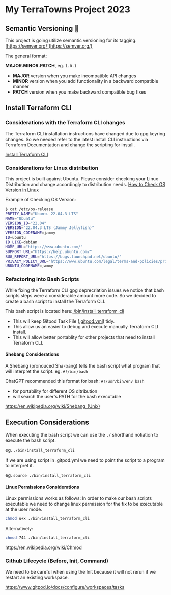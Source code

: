 # My TerraTowns Project 2023

## Semantic Versioning :mage:

This project is going utilize semantic versioning for its tagging.
[https://semver.org/](https://semver.org/)


The general format:

 **MAJOR.MINOR.PATCH**, eg. `1.0.1`

- **MAJOR** version when you make incompatible API changes
- **MINOR** version when you add functionality in a backward compatible manner
- **PATCH** version when you make backward compatible bug fixes

## Install Terraform CLI


### Considerations with the Terraform CLI changes
The Terraform CLI installation instructions have changed due to gpg 
keyring changes. So we needed refer to the latest install CLI 
instructions via Terraform Documentation and change the scripting
for install.

[Install Terraform CLI](https://developer.hashicorp.com/terraform/tutorials/aws-get-started/install-cli)


### Considerations for Linux distribution 


This project is built against Ubuntu.
Please consider checking your Linux Distribution and change accordingly to distribution needs.
[How to Check OS Version in Linux](https://www.cyberciti.biz/faq/how-to-check-os-version-in-linux-command-line/)

Example of Checking OS Version:
```sh
$ cat /etc/os-release
PRETTY_NAME="Ubuntu 22.04.3 LTS"
NAME="Ubuntu"
VERSION_ID="22.04"
VERSION="22.04.3 LTS (Jammy Jellyfish)"
VERSION_CODENAME=jammy
ID=ubuntu
ID_LIKE=debian
HOME_URL="https://www.ubuntu.com/"
SUPPORT_URL="https://help.ubuntu.com/"
BUG_REPORT_URL="https://bugs.launchpad.net/ubuntu/"
PRIVACY_POLICY_URL="https://www.ubuntu.com/legal/terms-and-policies/privacy-policy"
UBUNTU_CODENAME=jammy
```

### Refactoring into Bash Scripts

While fixing the Terraform CLI gpg deprecriation issues we notice 
that bash scripts steps were a considerable amount more code. 
So we decided to create a bash script to install the Terraform CLI.

This bash script is located here:[./bin/install_terraform_cli](./bin/install_terraform_cli)

- This will keep Gitpod Task File ([.gitpod.yml](./gitpod.yml)) tidy.
- This allow us an easier to debug and execute manually Terraform CLI install.
- This will allow better portablity for other projects that need to install Terraform CLI.

#### Shebang Considerations

A Shebang (pronouced Sha-bang) tells the bash script what program that will interpret the script. eg. `#!/bin/bash`

ChatGPT recommended this format for bash: `#!/usr/bin/env bash`

- for portability for different OS ditribution
- will search the user's PATH for the bash executable

https://en.wikipedia.org/wiki/Shebang_(Unix)

## Execution Considerations

When executing the bash script we can use the `./` shorthand notiation to execute the bash script.

eg. `./bin/install_terraform_cli`

If we are using script in .gitpod.yml we need to point the script to a program to interpret it.

eg. `source ./bin/install_terraform_cli`

#### Linux Permissions Considerations

Linux permissions works as follows:
In order to make our bash scripts executable we need to change linux permission for the fix to be executable at the user mode. 

```sh
chmod u+x ./bin/install_terraform_cli
```

Alternatively: 

```sh
chmod 744 ./bin/install_terraform_cli
```

https://en.wikipedia.org/wiki/Chmod

### Github Lifecycle (Before, Init, Command)

We need to be careful when using the Init because it will not rerun if we restart an existing workspace.

https://www.gitpod.io/docs/configure/workspaces/tasks
